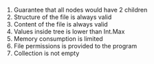 1. Guarantee that all nodes would have 2 children
2. Structure of the file is always valid
3. Content of the file is always valid
4. Values inside tree is lower than Int.Max
5. Memory consumption is limited
6. File permissions is provided to the program
7. Collection is not empty